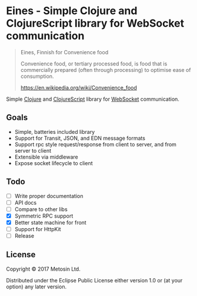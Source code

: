 # Eines - Simple Clojure and ClojureScript library for WebSocket communication

> Eines, Finnish for Convenience food
>
> Convenience food, or tertiary processed food, is food that is 
> commercially prepared (often through processing) to optimise 
> ease of consumption.
>
> https://en.wikipedia.org/wiki/Convenience_food

Simple [Clojure](http://clojure.org) and [ClojureScript](https://clojurescript.org) library 
for [WebSocket](https://developer.mozilla.org/en-US/docs/Web/API/WebSocket) communication. 

## Goals

* Simple, batteries included library
* Support for Transit, JSON, and EDN message formats
* Support rpc style request/response from client to server, and from server to client
* Extensible via middleware
* Expose socket lifecycle to client

## Todo

- [ ] Write proper documentation
- [ ] API docs
- [ ] Compare to other libs
- [x] Symmetric RPC support
- [x] Better state machine for front
- [ ] Support for HttpKit
- [ ] Release

## License

Copyright © 2017 Metosin Ltd.

Distributed under the Eclipse Public License either version 1.0 or (at
your option) any later version.
